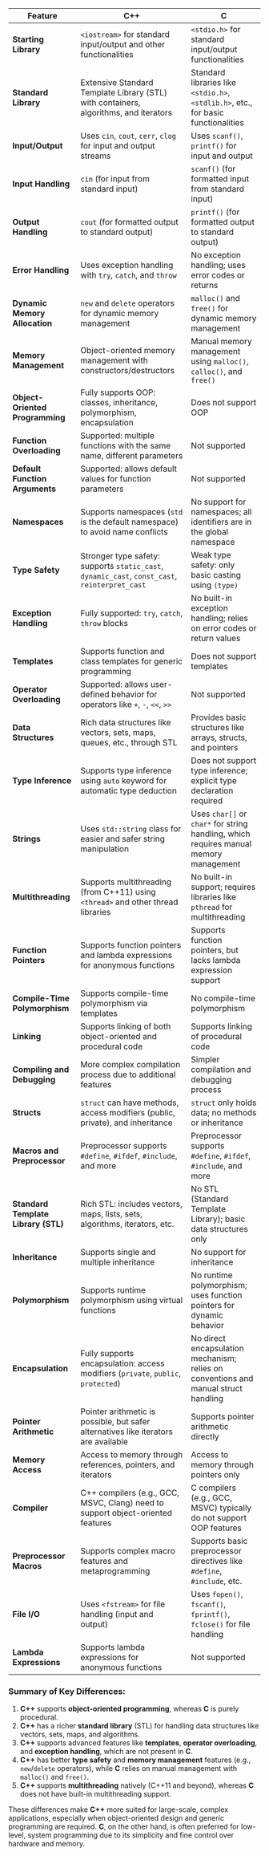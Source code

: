 
| **Feature**                     | **C++**                                                                 | **C**                                                           |
|----------------------------------|-------------------------------------------------------------------------|---------------------------------------------------------------|
| **Starting Library**             | `<iostream>` for standard input/output and other functionalities        | `<stdio.h>` for standard input/output functionalities           |
| **Standard Library**             | Extensive Standard Template Library (STL) with containers, algorithms, and iterators | Standard libraries like `<stdio.h>`, `<stdlib.h>`, etc., for basic functionalities |
| **Input/Output**                 | Uses `cin`, `cout`, `cerr`, `clog` for input and output streams         | Uses `scanf()`, `printf()` for input and output                 |
| **Input Handling**               | `cin` (for input from standard input)                                   | `scanf()` (for formatted input from standard input)             |
| **Output Handling**              | `cout` (for formatted output to standard output)                        | `printf()` (for formatted output to standard output)            |
| **Error Handling**               | Uses exception handling with `try`, `catch`, and `throw`                | No exception handling; uses error codes or returns             |
| **Dynamic Memory Allocation**    | `new` and `delete` operators for dynamic memory management              | `malloc()` and `free()` for dynamic memory management           |
| **Memory Management**            | Object-oriented memory management with constructors/destructors         | Manual memory management using `malloc()`, `calloc()`, and `free()` |
| **Object-Oriented Programming**  | Fully supports OOP: classes, inheritance, polymorphism, encapsulation | Does not support OOP                                            |
| **Function Overloading**         | Supported: multiple functions with the same name, different parameters  | Not supported                                                   |
| **Default Function Arguments**   | Supported: allows default values for function parameters               | Not supported                                                   |
| **Namespaces**                   | Supports namespaces (`std` is the default namespace) to avoid name conflicts | No support for namespaces; all identifiers are in the global namespace |
| **Type Safety**                  | Stronger type safety: supports `static_cast`, `dynamic_cast`, `const_cast`, `reinterpret_cast` | Weak type safety: only basic casting using `(type)`             |
| **Exception Handling**           | Fully supported: `try`, `catch`, `throw` blocks                        | No built-in exception handling; relies on error codes or return values |
| **Templates**                    | Supports function and class templates for generic programming          | Does not support templates                                      |
| **Operator Overloading**         | Supported: allows user-defined behavior for operators like `+`, `-`, `<<`, `>>` | Not supported                                                   |
| **Data Structures**              | Rich data structures like vectors, sets, maps, queues, etc., through STL | Provides basic structures like arrays, structs, and pointers   |
| **Type Inference**               | Supports type inference using `auto` keyword for automatic type deduction | Does not support type inference; explicit type declaration required |
| **Strings**                       | Uses `std::string` class for easier and safer string manipulation      | Uses `char[]` or `char*` for string handling, which requires manual memory management |
| **Multithreading**               | Supports multithreading (from C++11) using `<thread>` and other thread libraries | No built-in support; requires libraries like `pthread` for multithreading |
| **Function Pointers**            | Supports function pointers and lambda expressions for anonymous functions | Supports function pointers, but lacks lambda expression support |
| **Compile-Time Polymorphism**    | Supports compile-time polymorphism via templates                        | No compile-time polymorphism                                    |
| **Linking**                      | Supports linking of both object-oriented and procedural code           | Supports linking of procedural code                             |
| **Compiling and Debugging**      | More complex compilation process due to additional features            | Simpler compilation and debugging process                       |
| **Structs**                       | `struct` can have methods, access modifiers (public, private), and inheritance | `struct` only holds data; no methods or inheritance             |
| **Macros and Preprocessor**      | Preprocessor supports `#define`, `#ifdef`, `#include`, and more         | Preprocessor supports `#define`, `#ifdef`, `#include`, and more |
| **Standard Template Library (STL)** | Rich STL: includes vectors, maps, lists, sets, algorithms, iterators, etc. | No STL (Standard Template Library); basic data structures only |
| **Inheritance**                  | Supports single and multiple inheritance                               | No support for inheritance                                      |
| **Polymorphism**                 | Supports runtime polymorphism using virtual functions                  | No runtime polymorphism; uses function pointers for dynamic behavior |
| **Encapsulation**                | Fully supports encapsulation: access modifiers (`private`, `public`, `protected`) | No direct encapsulation mechanism; relies on conventions and manual struct handling |
| **Pointer Arithmetic**           | Pointer arithmetic is possible, but safer alternatives like iterators are available | Supports pointer arithmetic directly                           |
| **Memory Access**                | Access to memory through references, pointers, and iterators          | Access to memory through pointers only                         |
| **Compiler**                     | C++ compilers (e.g., GCC, MSVC, Clang) need to support object-oriented features | C compilers (e.g., GCC, MSVC) typically do not support OOP features |
| **Preprocessor Macros**          | Supports complex macro features and metaprogramming                    | Supports basic preprocessor directives like `#define`, `#include`, etc. |
| **File I/O**                     | Uses `<fstream>` for file handling (input and output)                  | Uses `fopen()`, `fscanf()`, `fprintf()`, `fclose()` for file handling |
| **Lambda Expressions**           | Supports lambda expressions for anonymous functions                   | Not supported                                                   |

### Summary of Key Differences:
1. **C++** supports **object-oriented programming**, whereas **C** is purely procedural.
2. **C++** has a richer **standard library** (STL) for handling data structures like vectors, sets, maps, and algorithms.
3. **C++** supports advanced features like **templates**, **operator overloading**, and **exception handling**, which are not present in **C**.
4. **C++** has better **type safety** and **memory management** features (e.g., `new`/`delete` operators), while **C** relies on manual management with `malloc()` and `free()`.
5. **C++** supports **multithreading** natively (C++11 and beyond), whereas **C** does not have built-in multithreading support.

These differences make **C++** more suited for large-scale, complex applications, especially when object-oriented design and generic programming are required. **C**, on the other hand, is often preferred for low-level, system programming due to its simplicity and fine control over hardware and memory.